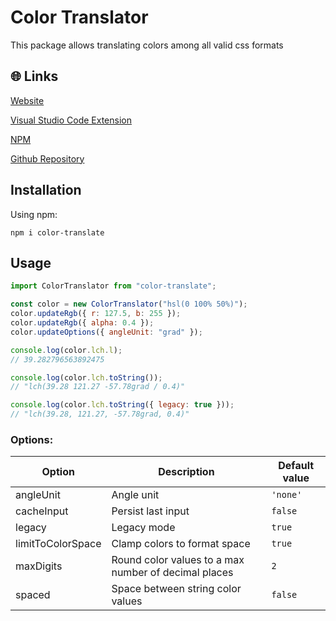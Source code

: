 # Color Translator

This package allows translating colors among all valid css formats

## 🌐 Links

[Website](https://jeronimoek.github.io/color-translate-web/)

[Visual Studio Code Extension](https://github.com/jeronimoek/color-picker-universal)

[NPM](https://www.npmjs.com/package/color-translate)

[Github Repository](https://github.com/jeronimoek/color-translate)

## Installation

Using npm:

```shell
npm i color-translate
```

## Usage

```js
import ColorTranslator from "color-translate";

const color = new ColorTranslator("hsl(0 100% 50%)");
color.updateRgb({ r: 127.5, b: 255 });
color.updateRgb({ alpha: 0.4 });
color.updateOptions({ angleUnit: "grad" });

console.log(color.lch.l);
// 39.282796563892475

console.log(color.lch.toString());
// "lch(39.28 121.27 -57.78grad / 0.4)"

console.log(color.lch.toString({ legacy: true }));
// "lch(39.28, 121.27, -57.78grad, 0.4)"
```

### Options:

| Option            | Description                                          | Default value |
| ----------------- | ---------------------------------------------------- | ------------- |
| angleUnit         | Angle unit                                           | `'none'`      |
| cacheInput        | Persist last input                                   | `false`       |
| legacy            | Legacy mode                                          | `true`        |
| limitToColorSpace | Clamp colors to format space                         | `true`        |
| maxDigits         | Round color values to a max number of decimal places | `2`           |
| spaced            | Space between string color values                    | `false`       |


